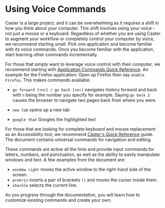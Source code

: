 # Using Voice Commands

Caster is a large project, and it can be overwhelming as it requires a shift in how you think about your computer.  This shift involves using your voice - not just a mouse or a keyboard. Regardless of whether you are using Caster to augment your workflow or completely control your computer by voice, we recommend starting small. Pick one application and become familiar with its voice commands. Once you become familiar with the application, start learning other commands incrementally. 

For those that simply want to leverage voice control with their computer, we recommend starting with [Application Commands Quick Reference](https://caster.readthedocs.io/en/latest/readthedocs/Application_Commands_Quick_Reference/). An example for the Firefox application: Open up Firefox then say `enable Firefox`. This makes commands available.

- ` go forward [<n>] / go back [<n>] `  navigates history forward and back with `n` being the number you specify for example. Saying `go back 2` causes the browser to navigate two pages back from where you were. 

- `new tab`  opens up a new tab

- `google that` Googles the highlighted text

For those that are looking for complete keyboard and mouse replacement as an Accessibility tool, we recommend [Caster's Quick Reference](https://github.com/dictation-toolbox/Caster/blob/master/CasterQuickReference.pdf) guide. The document contains universal commands for navigation and editing. 

These commands are active all the time and provide input commands for letters, numbers, and  punctuation, as well as the ability to easily manipulate windows and text. A few examples from the document are:

- `window right` moves the active window to the right-hand side of the screen.
- `prekris` inserts a pair of brackets `()` and moves the cursor inside them.
- `shackle` selects the current line.

As you progress through the documentation, you will learn how to customize existing commands and create your own. 